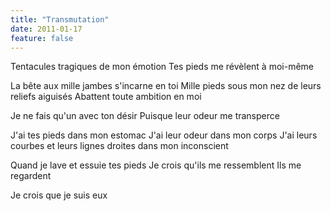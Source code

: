 ```yaml
---
title: "Transmutation"
date: 2011-01-17
feature: false
---
```


Tentacules tragiques de mon émotion
Tes pieds me révèlent à moi-même

La bête aux mille jambes s'incarne en toi
Mille pieds sous mon nez de leurs reliefs aiguisés
Abattent toute ambition en moi

Je ne fais qu'un avec ton désir
Puisque leur odeur me transperce

J'ai tes pieds dans mon estomac
J'ai leur odeur dans mon corps
J'ai leurs courbes et leurs lignes droites dans mon inconscient

Quand je lave et essuie tes pieds
Je crois qu'ils me ressemblent
Ils me regardent

Je crois que je suis eux
